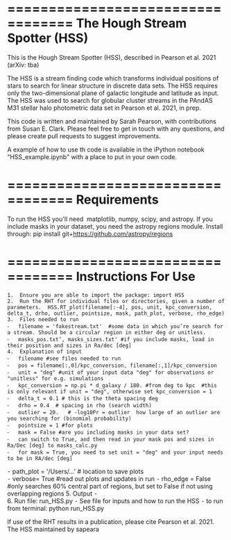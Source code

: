 
==================================
The Hough Stream Spotter (HSS)
==================================

This is the Hough Stream Spotter (HSS), described in Pearson et al. 2021 (arXiv: tba)

The HSS is a  stream finding code which transforms individual positions of stars to search for linear structure in discrete data sets. The HSS requires only the two-dimensional plane of galactic longitude and latitude as input. The HSS was used to search for globular cluster streams in the PAndAS M31 stellar halo photometric data set in Pearson et al. 2021, in prep. 

This code is written and maintained by Sarah Pearson, with contributions from Susan E. Clark. Please feel free to get in touch with any questions, and please create pull requests to suggest improvements.

A example of how to use th code is available in the iPython notebook “HSS_example.ipynb" with a place to put in your own code.

==================================
Requirements
==================================

To run the HSS you'll need  matplotlib, numpy, scipy, and astropy. 
If you include masks in your dataset, you need the astropy regions module. 
Install through:
pip install git+https://github.com/astropy/regions

==================================
Instructions For Use
==================================

	1.	Ensure you are able to import the package: import HSS 
	2.	Run the RHT for individual files or directories, given a number of parameters.  HSS.RT_plot(filename[:-4], pos, unit, kpc_conversion, delta_t, drho, outlier, pointsize, mask, path_plot, verbose, rho_edge)
	3.	Files needed to run
	⁃	filename = 'fakestream.txt'  #some data in which you’re search for a stream. Should be a circular region in either deg or unitless. 
	⁃	masks_pos.txt’, masks_sizes.txt' #if you include masks, load in their position and sizes in Ra/dec [deg]
	4.	Explanation of input
	⁃	filename #see files needed to run
	⁃	pos = filename[:,0]/kpc_conversion, filename[:,1]/kpc_conversion 
	⁃	unit = "deg" #unit of your input data "deg" for observations or "unitless" for e.g. simulations                                                                                                
	⁃	kpc_conversion = np.pi * d_galaxy / 180. #from deg to kpc  #this is only relevant if unit = "deg", otherwise set kpc_conversion = 1                                                                                     
	⁃	delta_t = 0.1 # this is the theta spacing deg                                                                                                            
	⁃	drho = 0.4	# spacing in rho (search width) 
	⁃	outlier = 20.   # -log10Pr = outlier  how large of an outlier are you searching for (binomial probability)
	⁃	pointsize = 1 #for plots
	⁃	mask = False #are you including masks in your data set? 
	⁃	can switch to True, and then read in your mask pos and sizes in Ra/Dec [deg] to masks_calc.py
	⁃	for mask = True, you need to set unit = "deg" and your input needs to be in RA/dec [deg]
⁃ path_plot = '/Users/…’ # location to save plots   
	⁃	verbose= True #read out plots and updates in run
	⁃	rho_edge = False #only searches 60% central part of regions, but set to False if not using overlapping regions
	5.	Output
	⁃	
	6.	Run file: run_HSS.py
	⁃	See file for inputs and how to run the HSS
	⁃	to run from terminal: python run_HSS.py

If use of the RHT results in a publication, please cite Pearson et al. 2021.
The HSS maintained by sapeara 
